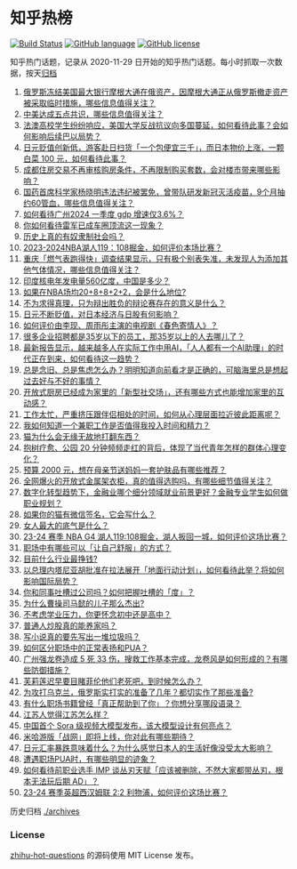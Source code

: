 # 知乎热榜
[![Build Status](https://github.com/ToWeLong/zhihu-hot-questions/workflows/CI/badge.svg)](https://github.com/ToWeLong/zhihu-hot-questions/actions)
[![GitHub language](https://img.shields.io/badge/language-golang-orange.svg)](https://golang.org/)
[![GitHub license](https://img.shields.io/github/license/ToWeLong/zhihu-hot-questions)](https://github.com/ToWeLong/zhihu-hot-questions/blob/main/LICENSE)

知乎热门话题，记录从 2020-11-29 日开始的知乎热门话题。每小时抓取一次数据，按天[归档](./archives)

<!-- BEGIN -->

1. [俄罗斯冻结美国最大银行摩根大通在俄资产，因摩根大通正从俄罗斯撤走资产被采取临时措施，哪些信息值得关注？](https://www.zhihu.com/question/654296107)
1. [中美达成五点共识，哪些信息值得关注？](https://www.zhihu.com/question/654200968)
1. [法澳高校学生纷纷响应，美国大学反战抗议向多国蔓延，如何看待此事？会如何影响后续巴以局势？](https://www.zhihu.com/question/654256585)
1. [日元贬值创新低，游客赴日扫货「一个包便宜三千」，而日本物价上涨，一颗白菜 100 元，如何看待此事？](https://www.zhihu.com/question/654358713)
1. [成都住房交易不再审核购房条件，不再限制购买套数，会对楼市带来哪些影响？](https://www.zhihu.com/question/654364753)
1. [国药首席科学家杨晓明违法违纪被罢免，曾带队研发新冠灭活疫苗，9个月抽约60管血，哪些信息值得关注？](https://www.zhihu.com/question/654316052)
1. [如何看待广州2024 一季度 gdp 增速仅3.6%？](https://www.zhihu.com/question/654298474)
1. [你如何看待雷军已成车圈顶流这一现象？](https://www.zhihu.com/question/654237459)
1. [历史上真的有奴隶制社会吗？](https://www.zhihu.com/question/653345528)
1. [2023-2024NBA湖人119：108掘金，如何评价本场比赛？](https://www.zhihu.com/question/654366023)
1. [重庆「燃气表跑得快」调查结果显示，只有极个别表失准，未发现人为添加其他气体情况，哪些信息值得关注？](https://www.zhihu.com/question/654363375)
1. [印度核电年发电量560亿度，中国是多少？](https://www.zhihu.com/question/653271161)
1. [如果在NBA场均20+8+8+2+2，会是什么地位?](https://www.zhihu.com/question/632614342)
1. [不为求得真理，只为辩出胜负的辩论赛存在的意义是什么？](https://www.zhihu.com/question/652532069)
1. [日元不断贬值，对日本经济与日股有何影响？](https://www.zhihu.com/question/654066030)
1. [如何评价由李现、周雨彤主演的电视剧《春色寄情人》？](https://www.zhihu.com/question/653758400)
1. [很多企业招聘都是35岁以下的员工，那35岁以上的人去哪儿了？](https://www.zhihu.com/question/653679430)
1. [最新报告显示，越来越多人在实际工作中用AI，「人人都有一个AI助理」的时代正在到来，如何看待这一趋势？](https://www.zhihu.com/question/654363841)
1. [总是念旧、总是焦虑怎么办？明明知道向前看才是正确的，可脑海里总是想起过去好与不好的事情？](https://www.zhihu.com/question/653786552)
1. [开放式厨房已经成为家里的「新型社交场」，还有哪些方式也能增加家里的互动感？](https://www.zhihu.com/question/653433998)
1. [工作太忙，严重挤压跟伴侣相处的时间，如何从心理层面拉近彼此距离呢？](https://www.zhihu.com/question/653429108)
1. [我如何知道一个兼职工作是否值得我投入时间和精力？](https://www.zhihu.com/question/653295887)
1. [猫为什么会无缘无故地打翻东西？](https://www.zhihu.com/question/649238342)
1. [抱树疗愈、公园 20 分钟频频走红的背后，体现了当代青年怎样的群体心理变化？](https://www.zhihu.com/question/653429540)
1. [预算 2000 元，想在母亲节送妈妈一套护肤品有哪些推荐？](https://www.zhihu.com/question/653433788)
1. [全网爆火的开放式金属架衣柜，真的值得选购吗，有哪些细节值得关注？](https://www.zhihu.com/question/647382531)
1. [数字化转型趋势下，金融业哪个细分领域就业前景更好？金融专业学生如何做职业规划？](https://www.zhihu.com/question/653020048)
1. [如果你的猫有微信签名，它会写什么？](https://www.zhihu.com/question/650233433)
1. [女人最大的底气是什么？](https://www.zhihu.com/question/485131323)
1. [23-24 赛季 NBA G4 湖人119:108掘金，湖人扳回一城，如何评价这场比赛？](https://www.zhihu.com/question/654359275)
1. [职场中有哪些可以「让自己舒服」的方式？](https://www.zhihu.com/question/653947179)
1. [目前什么行业最挣钱?](https://www.zhihu.com/question/649421513)
1. [以总理内塔尼亚胡批准在拉法展开「地面行动计划」，如何看待此举？将如何影响国际局势？](https://www.zhihu.com/question/654158934)
1. [你和同事吐槽过公司吗？如何把握吐槽的「度」？](https://www.zhihu.com/question/653745367)
1. [为什么曹操司马懿的儿子那么杰出?](https://www.zhihu.com/question/647041608)
1. [不考虑学业压力，你更怀念初中还是高中？](https://www.zhihu.com/question/652852712)
1. [普通人炒股真的能养家吗？](https://www.zhihu.com/question/511759950)
1. [写小说真的要先写出一堆垃圾吗？](https://www.zhihu.com/question/653775545)
1. [如何区分职场中的正常表扬和PUA？](https://www.zhihu.com/question/654338588)
1. [广州强龙卷造成 5 死 33 伤，搜救工作基本完成，龙卷风是如何形成的？有哪些防御措施？](https://www.zhihu.com/question/654315689)
1. [芙莉莲迟早要目睹菲伦他们老死吧，到时候怎么办？](https://www.zhihu.com/question/653131956)
1. [为攻打乌克兰，俄罗斯实打实的准备了几年？都切实作了那些准备?](https://www.zhihu.com/question/654216198)
1. [有什么职场书籍曾经「真正帮助到了你」？你想分享哪段语录？](https://www.zhihu.com/question/653430637)
1. [江苏人觉得江苏怎么样？](https://www.zhihu.com/question/648240383)
1. [中国首个 Sora 级视频大模型发布，该大模型设计有何亮点？](https://www.zhihu.com/question/654270641)
1. [米哈游版「战网」即将上线，你对此有哪些期待？](https://www.zhihu.com/question/654171973)
1. [日元汇率暴跌意味着什么？为什么感觉日本人的生活好像没受太大影响？](https://www.zhihu.com/question/596270573)
1. [遭遇职场PUA时，有哪些明显的迹象？](https://www.zhihu.com/question/654338752)
1. [如何看待前职业选手 IMP 谈丛刃天赋「应该被删除，不然大家都带丛刃，根本无法玩后期 AD」？](https://www.zhihu.com/question/653950109)
1. [23-24 赛季英超西汉姆联 2:2 利物浦，如何评价这场比赛？](https://www.zhihu.com/question/654302739)

<!-- END -->

历史归档 [./archives](./archives)


### License
[zhihu-hot-questions](https://github.com/towelong/zhihu-hot-questions) 的源码使用 MIT License 发布。